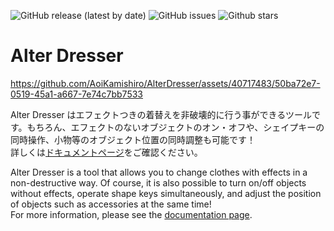 ![GitHub release (latest by date)](https://img.shields.io/github/v/release/AoiKamishiro/AlterDresser?label=release)
![GitHub issues](https://img.shields.io/github/issues/AoiKamishiro/AlterDresser)
![Github stars](https://img.shields.io/github/stars/AoiKamishiro/AlterDresser)

# Alter Dresser  

https://github.com/AoiKamishiro/AlterDresser/assets/40717483/50ba72e7-0519-45a1-a667-7e74c7bb7533  


Alter Dresser はエフェクトつきの着替えを非破壊的に行う事ができるツールです。もちろん、エフェクトのないオブジェクトのオン・オフや、シェイプキーの同時操作、小物等のオブジェクト位置の同時調整も可能です！  
詳しくは[ドキュメントページ](https://kamishiro.online/alter-dresser)をご確認ください。
  
Alter Dresser is a tool that allows you to change clothes with effects in a non-destructive way. Of course, it is also possible to turn on/off objects without effects, operate shape keys simultaneously, and adjust the position of objects such as accessories at the same time!  
For more information, please see the [documentation page](https://kamishiro.online/alter-dresser).  
